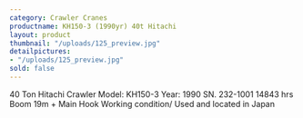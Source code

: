 ```yaml
---
category: Crawler Cranes
productname: KH150-3 (1990yr) 40t Hitachi
layout: product
thumbnail: "/uploads/125_preview.jpg"
detailpictures:
- "/uploads/125_preview.jpg"
sold: false
---
```


40 Ton Hitachi Crawler
Model: KH150-3
Year: 1990
SN. 232-1001
14843 hrs
Boom 19m + Main Hook
Working condition/ Used and located in Japan


